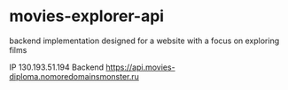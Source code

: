 # movies-explorer-api
backend implementation designed for a website with a focus on exploring films

IP 130.193.51.194 
Backend https://api.movies-diploma.nomoredomainsmonster.ru
